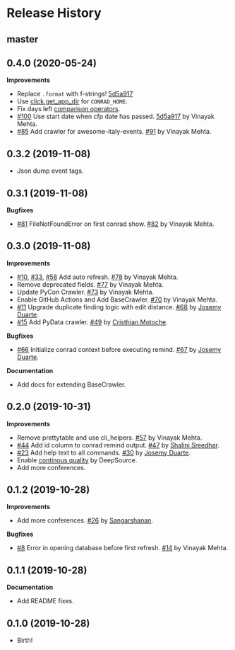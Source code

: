 Release History
===============

master
------

0.4.0 (2020-05-24)
------------------

**Improvements**

* Replace `.format` with f-strings! [5d5a917](https://github.com/vinayak-mehta/conrad/commit/5d5a9172231602427d7a959a7f3bbd3508d62a9a)
* Use [click.get_app_dir](https://github.com/vinayak-mehta/conrad/commit/6f2da95d85a7624568ae47cfe3348adca15629bf) for `CONRAD_HOME`.
* Fix days left [comparison operators](https://github.com/vinayak-mehta/conrad/commit/b4ffc0d54ded8dd9ae94ecd9202715512264583b).
* [#100](https://github.com/vinayak-mehta/conrad/issues/100) Use start date when cfp date has passed. [5d5a917](https://github.com/vinayak-mehta/conrad/commit/5d5a9172231602427d7a959a7f3bbd3508d62a9a) by Vinayak Mehta.
* [#85](https://github.com/vinayak-mehta/conrad/issues/85) Add crawler for awesome-italy-events. [#91](https://github.com/vinayak-mehta/conrad/pull/91) by Vinayak Mehta.

0.3.2 (2019-11-08)
------------------

* Json dump event tags.

0.3.1 (2019-11-08)
------------------

**Bugfixes**

* [#81](https://github.com/vinayak-mehta/conrad/issues/81) FileNotFoundError on first conrad show. [#82](https://github.com/vinayak-mehta/conrad/pull/82) by Vinayak Mehta.

0.3.0 (2019-11-08)
------------------

**Improvements**

* [#10](https://github.com/vinayak-mehta/conrad/issues/10), [#33](https://github.com/vinayak-mehta/conrad/issues/33), [#58](https://github.com/vinayak-mehta/conrad/issues/58) Add auto refresh. [#78](https://github.com/vinayak-mehta/conrad/pull/78) by Vinayak Mehta.
* Remove deprecated fields. [#77](https://github.com/vinayak-mehta/conrad/pull/77) by Vinayak Mehta.
* Update PyCon Crawler. [#73](https://github.com/vinayak-mehta/conrad/pull/73) by Vinayak Mehta.
* Enable GitHub Actions and Add BaseCrawler. [#70](https://github.com/vinayak-mehta/conrad/pull/70) by Vinayak Mehta.
* [#11](https://github.com/vinayak-mehta/conrad/issues/11) Upgrade duplicate finding logic with edit distance. [#68](https://github.com/vinayak-mehta/conrad/pull/68) by [Josemy Duarte](https://github.com/JosemyDuarte).
* [#15](https://github.com/vinayak-mehta/conrad/issues/15) Add PyData crawler. [#49](https://github.com/vinayak-mehta/conrad/pull/49) by [Cristhian Motoche](https://github.com/CristhianMotoche).

**Bugfixes**

* [#66](https://github.com/vinayak-mehta/conrad/pull/57) Initialize conrad context before executing remind. [#67](https://github.com/vinayak-mehta/conrad/pull/67) by [Josemy Duarte](https://github.com/JosemyDuarte).

**Documentation**

* Add docs for extending BaseCrawler.

0.2.0 (2019-10-31)
------------------

**Improvements**

* Remove prettytable and use cli_helpers. [#57](https://github.com/vinayak-mehta/conrad/pull/57) by Vinayak Mehta.
* [#44](https://github.com/vinayak-mehta/conrad/issues/44) Add id column to conrad remind output. [#47](https://github.com/vinayak-mehta/conrad/pull/47) by [Shalini Sreedhar](https://github.com/shalini-s).
* [#23](https://github.com/vinayak-mehta/conrad/issues/23) Add help text to all commands. [#30](https://github.com/vinayak-mehta/conrad/pull/30) by [Josemy Duarte](https://github.com/JosemyDuarte).
* Enable [continous quality](https://deepsource.io/gh/vinayak-mehta/conrad/?ref=repository-badge) by DeepSource.
* Add more conferences.

0.1.2 (2019-10-28)
------------------

**Improvements**

* Add more conferences. [#26](https://github.com/vinayak-mehta/conrad/pull/26) by [Sangarshanan](https://github.com/Sangarshanan).

**Bugfixes**

* [#8](https://github.com/vinayak-mehta/conrad/issues/8) Error in opening database before first refresh. [#14](https://github.com/vinayak-mehta/conrad/pull/14) by Vinayak Mehta.

0.1.1 (2019-10-28)
------------------

**Documentation**

* Add README fixes.

0.1.0 (2019-10-28)
------------------

* Birth!
